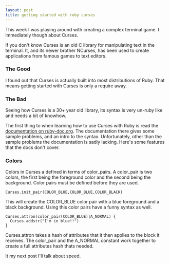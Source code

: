 ```yaml
---
layout: post
title: getting started with ruby curses
---
```

This week I was playing around with creating a complex terminal game.
I immediately though about Curses.

If you don't know Curses is an old C library for manipulating text in the
terminal.  It, and its newer brother NCurses, has been used to create
applications from famous games to text editors.

### The Good

I found out that Curses is actually built into most distributions of Ruby.
That means getting started with Curses is only a require away.

### The Bad

Seeing how Curses is a 30+ year old library, its syntax is very un-ruby like and
needs a bit of knowhow.

The first thing to when learning how to use Curses with Ruby is read the
[documentation on
ruby-doc.org](http://www.ruby-doc.org/stdlib-1.9.3/libdoc/curses/rdoc/Curses.html).
The documentation there gives some sample problems, and an intro to the syntax.
Unfortunately, other than the sample problems the documentation is sadly
lacking.  Here's some features that the docs don't cover.

### Colors

Colors in Curses a defined in terms of color\_pairs. A color\_pair is two
colors, the first being the foreground color and the second being the
background.  Color pairs must be defined before they are used.

    Curses.init_pair(COLOR_BLUE,COLOR_BLUE,COLOR_BLACK)

This will create the COLOR\_BLUE color pair with a blue foreground and a black
background. Using this color pairs have a funny syntax as well.

    Curses.attron(color_pair(COLOR_BLUE)|A_NORMAL) {
      Curses.addstr("I'm in blue!!")
    }

Curses.attron takes a hash of attributes that it then applies to the block it
receives. The color\_pair and the A\_NORMAL constant work together to create
a full attributes hash thats needed.

It my next post I'll talk about speed.
